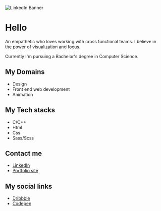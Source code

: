 ![LinkedIn Banner](https://user-images.githubusercontent.com/82641747/157427061-098467c1-4392-4d13-9a12-bbd13a7a31fb.jpg)

# Hello

<p>An empathetic who loves working with cross functional teams. I believe in the power of visualization and focus.</p>

Currently I'm pursuing a Bachelor's degree in Computer Science.

## My Domains

<ul><li>Design</li><li>Front end web development</li><li>Animation</li></ul>

## My Tech stacks

<ul><li>C/C++</li><li>Html</li><li>Css</li><li>Sass/Scss</li></ul>

## Contact me

<ul><a href="https://www.linkedin.com/in/kiruthiga-kanagalingam-6a6641200/" target="_blank"><li>LinkedIn</li></a><a href="https://kiruanime2003.gitlab.io/"><li>Portfolio site</li></a></ul>

## My social links

<ul><a href="https://www.dribbble.com/kiruanime2003" target="_blank"><li>Dribbble</li></a><a href="https://www.codepen.io/kiruanime2003"><li>Codepen</li></a></ul>
